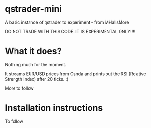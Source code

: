 # qstrader-mini
A basic instance of qstrader to experiment - from MHallsMore

DO NOT TRADE WITH THIS CODE. IT IS EXPERIMENTAL ONLY!!!!

# What it does?
Nothing much for the moment. 

It streams EUR/USD prices from Oanda and prints out the RSI (Relative Strength Index) after 20 ticks. :)

More to follow

# Installation instructions
To follow
